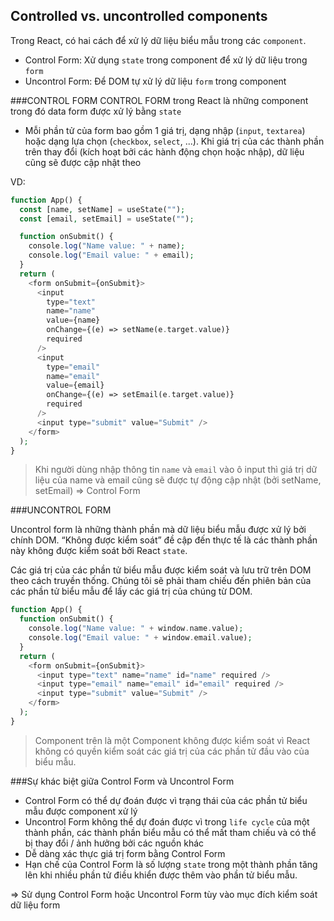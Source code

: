 ## Controlled vs. uncontrolled components

Trong React, có hai cách để xử lý dữ liệu biểu mẫu trong các `component`.

- Control Form: Xử dụng `state` trong component để xử lý dữ liệu trong `form`
- Uncontrol Form: Để DOM tự xử lý dữ liệu `form` trong component

###CONTROL FORM
CONTROL FORM trong React là những component trong đó data form được xử lý bằng `state`

- Mỗi phần tử của form bao gồm 1 giá trị, dạng nhập (`input`, `textarea`) hoặc dạng lựa chọn (`checkbox`, `select`, ...). Khi giá trị của các thành phần trên thay đổi (kích hoạt bởi các hành động chọn hoặc nhập), dữ liệu cũng sẽ được cập nhật theo

VD:

```php
function App() {
  const [name, setName] = useState("");
  const [email, setEmail] = useState("");

  function onSubmit() {
    console.log("Name value: " + name);
    console.log("Email value: " + email);
  }
  return (
    <form onSubmit={onSubmit}>
      <input
        type="text"
        name="name"
        value={name}
        onChange={(e) => setName(e.target.value)}
        required
      />
      <input
        type="email"
        name="email"
        value={email}
        onChange={(e) => setEmail(e.target.value)}
        required
      />
      <input type="submit" value="Submit" />
    </form>
  );
}
```

> Khi người dùng nhập thông tin `name` và `email` vào ô input thì giá trị dữ liệu của name và email cũng sẽ được tự động cập nhật (bởi setName, setEmail) => Control Form

###UNCONTROL FORM

Uncontrol form là những thành phần mà dữ liệu biểu mẫu được xử lý bởi chính DOM. “Không được kiểm soát” đề cập đến thực tế là các thành phần này không được kiểm soát bởi React `state`.

Các giá trị của các phần tử biểu mẫu được kiểm soát và lưu trữ trên DOM theo cách truyền thống. Chúng tôi sẽ phải tham chiếu đến phiên bản của các phần tử biểu mẫu để lấy các giá trị của chúng từ DOM.

```php
function App() {
  function onSubmit() {
    console.log("Name value: " + window.name.value);
    console.log("Email value: " + window.email.value);
  }
  return (
    <form onSubmit={onSubmit}>
      <input type="text" name="name" id="name" required />
      <input type="email" name="email" id="email" required />
      <input type="submit" value="Submit" />
    </form>
  );
}
```

> Component trên là một Component không được kiểm soát vì React không có quyền kiểm soát các giá trị của các phần tử đầu vào của biểu mẫu.

###Sự khác biệt giữa Control Form và Uncontrol Form

- Control Form có thể dự đoán được vì trạng thái của các phần tử biểu mẫu được component xử lý
- Uncontrol Form không thể dự đoán được vì trong `life cycle` của một thành phần, các thành phần biểu mẫu có thể mất tham chiếu và có thể bị thay đổi / ảnh hưởng bởi các nguồn khác
- Dễ dàng xác thực giá trị form bằng Control Form
- Hạn chế của Control Form là số lượng `state` trong một thành phần tăng lên khi nhiều phần tử điều khiển được thêm vào phần tử biểu mẫu.

=> Sử dụng Control Form hoặc Uncontrol Form tùy vào mục đích kiểm soát dữ liệu form